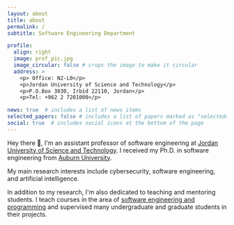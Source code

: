 ```yaml
---
layout: about
title: about
permalink: /
subtitle: Software Engineering Department

profile:
  align: right
  image: prof_pic.jpg
  image_circular: false # crops the image to make it circular
  address: >
    <p> Office: N2-L0</p>
    <p>Jordan University of Science and Technology</p>
    <p>P.O.Box 3030, Irbid 22110, Jordan</p>
    <p>Tel: +962 2 7201000</p>

news: true  # includes a list of news items
selected_papers: false # includes a list of papers marked as "selected={true}"
social: true  # includes social icons at the bottom of the page
---
```


Hey there 👋, I'm an assistant professor of software engineering at [Jordan University of Science and Technology](https://www.just.edu.jo/). I received my Ph.D. in software engineering from [Auburn University](https://www.auburn.edu).

My main research interests include cybersecurity, software engineering, and artificial intelligence.

In addition to my research, I'm also dedicated to teaching and mentoring students. I teach courses in the area of [software engineering and programming](/teaching/) and supervised many undergraduate and graduate students in their projects.
